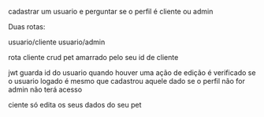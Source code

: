 cadastrar um usuario e perguntar se o perfil é cliente ou admin 

Duas rotas:

usuario/cliente 
usuario/admin

rota cliente crud pet amarrado pelo seu id de cliente 


jwt guarda id do usuario 
quando houver uma ação de edição 
é verificado se o usuario logado é mesmo que cadastrou aquele dado 
se o perfil não for admin  não terá acesso 




ciente só edita os seus dados do seu pet 